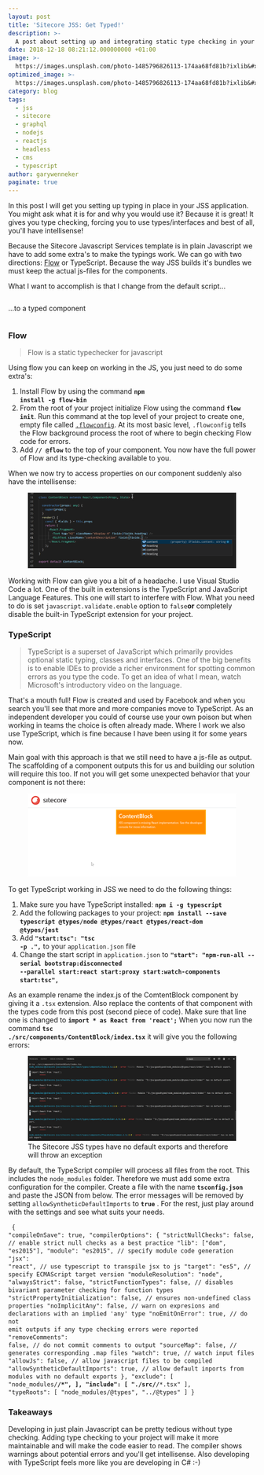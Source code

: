 ```yaml
---
layout: post
title: 'Sitecore JSS: Get Typed!'
description: >-
  A post about setting up and integrating static type checking in your Sitecore Javascript Services project. The examples given are Flow and TypeScript
date: 2018-12-18 08:21:12.000000000 +01:00
image: >-
  https://images.unsplash.com/photo-1485796826113-174aa68fd81b?ixlib&#x3D;rb-1.2.1&amp;q&#x3D;80&amp;fm&#x3D;jpg&amp;crop&#x3D;entropy&amp;cs&#x3D;tinysrgb&amp;w&#x3D;1080&amp;fit&#x3D;max&amp;ixid&#x3D;eyJhcHBfaWQiOjExNzczfQ
optimized_image: >-
  https://images.unsplash.com/photo-1485796826113-174aa68fd81b?ixlib&#x3D;rb-1.2.1&amp;q&#x3D;80&amp;fm&#x3D;jpg&amp;crop&#x3D;entropy&amp;cs&#x3D;tinysrgb&amp;w&#x3D;1080&amp;fit&#x3D;max&amp;ixid&#x3D;eyJhcHBfaWQiOjExNzczfQ
category: blog
tags:
  - jss
  - sitecore
  - graphql
  - nodejs
  - reactjs
  - headless
  - cms
  - typescript
author: garywenneker
paginate: true
---
```

<p>In this post I will get you setting up typing in place in your JSS application. You might ask what it is for and why you would use it? Because it is great! It gives you type checking, forcing you to use types/interfaces and best of all, you'll have intellisense!</p><p>Because the Sitecore Javascript Services template is in plain Javascript we have to add some extra's to make the typings work. We can go with two directions: <a href="https://flow.org/en/">Flow</a> or TypeScript. Because the way JSS builds it's bundles we must keep the actual js-files for the components.</p><p>What I want to accomplish is that I change from the default script...</p><pre><code class="line-numbers language-javascript"><script type="text/plain">
import React from 'react';
import { Text, RichText } from '@sitecore-jss/sitecore-jss-react';

/**
 * A simple Content Block component, with a heading and rich text block.
 * This is the most basic building block of a content site, and the most basic
 * JSS component that's useful.
 */
const ContentBlock = ({ fields }) => (
  <React.Fragment>
    <Text tag="h2" className="display-4" field={fields.heading} />

    <RichText className="contentDescription" field={fields.content} />
  </React.Fragment>
);

export default ContentBlock;
</script></code></pre><p>...to a typed component</p><pre><code class="line-numbers language-javascript"><script type="text/plain">
import React from 'react';
import { Text, RichText } from '@sitecore-jss/sitecore-jss-react';
import { Interface } from 'readline';

interface IFields {
  heading: string,
  content: string,
}

interface Props { 
  fields: IFields
 };

interface State {

};

class ContentBlock extends React.Component<Props, State> {

  constructor(props: any) {
    super(props);
  }
  render() {
    const { fields } = this.props
    return (
      <React.Fragment>Awsome shit
        <Text tag="h2" className="display-4" field={fields.heading} />
        <RichText className="contentDescription" field={fields.content} />
      </React.Fragment>
    );
  }
}

export default ContentBlock;

</script></code></pre><p></p><h3 id="flow">Flow</h3><blockquote>Flow is a static typechecker for javascript</blockquote><p>Using flow you can keep on working in the JS, you just need to do some extra's:</p><ol><li>Install Flow by using the command <strong><code>npm install -g flow-bin</code></strong></li><li>From the root of your project initialize Flow using the command <code><strong>flow init</strong></code>. Run this command at the top level of your project to create one, empty file called <a href="https://flow.org/en/docs/config/"><code>.flowconfig</code></a>. At its most basic level, <code>.flowconfig</code> tells the Flow background process the root of where to begin checking Flow code for errors.</li><li>Add <code><strong>// @flow</strong></code> to the top of your component. You now have the full power of Flow and its type-checking available to you.</li></ol><p>When we now try to access properties on our component suddenly also have the intellisense:</p><figure class="kg-image-card kg-width-full"><img src="/assets/img/uploads/2018/12/2018-12-16-09_12_13---index.js---jssflow---Visual-Studio-Code--Administrator--1.png" class="kg-image"></figure><p>Working with Flow can give you a bit of a headache. I use Visual Studio Code a lot. One of the built in extensions is the TypeScript and JavaScript Language Features. This one will start to interfere with Flow. What you need to do is set <code>javascript.validate.enable</code> option to <code>false</code><strong>or</strong> completely disable the built-in TypeScript extension for your project. </p><h3 id="typescript">TypeScript</h3><blockquote>TypeScript is a superset of JavaScript which primarily provides optional static typing, classes and interfaces. One of the big benefits is to enable IDEs to provide a richer environment for spotting common errors as you type the code. To get an idea of what I mean, watch Microsoft's introductory video on the language.</blockquote><p>That's a mouth full! Flow is created and used by Facebook and when you search you'll see that more and more companies move to TypeScript. As an independent developer you could of course use your own poison but when working in teams the choice is often already made. Where I work we also use TypeScript, which is fine because I have been using it for some years now.</p><p>Main goal with this approach is that we still need to have a js-file as output. The scaffolding of a component outputs this for us and building our solution will require this too. If not you will get some unexpected behavior that your component is not there:</p><figure class="kg-image-card kg-width-full"><img src="/assets/img/uploads/2018/12/cb.png" class="kg-image"></figure><p>To get TypeScript working in JSS we need to do the following things:</p><ol><li>Make sure you have TypeScript installed: <code><strong>npm i -g typescript</strong></code></li><li>Add the following packages to your project: <code><strong>npm install --save typescript @types/node @types/react @types/react-dom @types/jest</strong></code></li><li>Add <code><strong>"start:tsc": "tsc -p .",</strong></code> to your <code>application.json</code> file</li><li>Change the start script in <code>application.json</code> to <code><strong>"start": "npm-run-all --serial bootstrap:disconnected --parallel start:react start:proxy start:watch-components start:tsc",</strong></code></li></ol><p>As an example rename the index.js of the ComtentBlock component by giving it a <code>.tsx</code> extension. Also replace the contents of that component with the types code from this post (second piece of code). Make sure that line one is changed to <code><strong>import * as React from 'react';</strong></code> When you now run the command <code><strong>tsc ./src/components/ContentBlock/index.tsx</strong></code> it will give you the following errors:</p><figure class="kg-image-card kg-width-full"><img src="/assets/img/uploads/2018/12/whoops.png" class="kg-image"><figcaption>The Sitecore JSS types have no default exports and therefore will throw an exception</figcaption></figure><p>By default, the TypeScript compiler will process all files from the root. This includes the <code>node_modules</code> folder. Therefore we must add some extra configuration for the compiler. Create a file with the name <code><strong>tsconfig.json</strong></code> and paste the JSON from below. The error messages will be removed by setting <code>allowSyntheticDefaultImports</code> to <code><strong>true</strong></code> . For the rest, just play around with the settings and see what suits your needs.</p><pre><code class="line-numbers language-javascript">
{
    "compileOnSave": true,
    "compilerOptions": {
        "strictNullChecks": false, // enable strict null checks as a best practice
        "lib": ["dom", "es2015"],
        "module": "es2015", // specify module code generation
        "jsx": "react", // use typescript to transpile jsx to js
        "target": "es5", // specify ECMAScript target version
        "moduleResolution": "node",
        "alwaysStrict": false,
        "strictFunctionTypes": false, // disables bivariant parameter checking for function types
        "strictPropertyInitialization": false, // ensures non-undefined class properties
        "noImplicitAny": false, // warn on expresions and declarations with an implied 'any' type
        "noEmitOnError": true, // do not emit  outputs if any type checking errors were reported
        "removeComments": false, // do not commit comments to output
        "sourceMap": false, // generates corresponding .map files
        "watch": true, // watch input files
        "allowJs": false, // allow javascript files to be compiled
        "allowSyntheticDefaultImports": true, // allow default inports from modules with no default exports
    },
    "exclude": [
        "node_modules/**/*",
    ],
    "include": [
        "./src/**/*.tsx"
    ],
    "typeRoots": [
        "node_modules/@types",
        "../@types"
    ]
}
</code></pre><p></p><h3 id="takeaways">Takeaways</h3><p>Developing in just plain Javascript can be pretty tedious without type checking. Adding type checking to your project will make it more maintainable and will make the code easier to read. The compiler shows warnings about potential errors and you'll get intellisense. Also developing with TypeScript feels more like you are developing in C# :-)</p>
